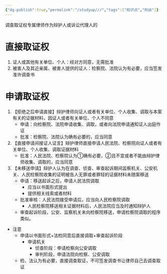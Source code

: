 ```yaml
---
{"dg-publish":true,"permalink":"/studyup///","tags":["知识点","刑诉"]}
---
```


调查取证权专属律师作为辩护人或诉讼代理人的
# 直接取证权
1. 证人或其他有关单位、个人：经对方同意，无需批准
2. 被害人及其近亲属、被害人提供的证人：检察院、法院认为有必要，应当签发准许调查书
# 申请取证权
1. 【拒绝之后申请直接】辩护律师向证人或者有关单位、个人收集、调取与本案有关的证据材料，因证人或者有关单位、个人不同意
	- 申请：向检察院、法院申请收集、调取，或者向法院申请通知证人出庭作证
	- 批准：检察院、法院认为确有必要的，应当同意
2. 【直接申请间接证人证言】辩护律师直接申请人民法院、检察院向证人或者有关单位、个人收集、调取证据材料
	- 批准：人民法院、检察院认为①确有必要，②且不宜或者不能由辩护律师收集、调取的，应当同意
3. 【未移送申请】辩护人认为在调查、侦查、审查起诉期间监察机关、公安机关、人民检察院收集的证明被告人无罪或者罪轻的证据材料未随案移送
	- 申请：移送起诉之后，申请人民法院调取
		- 应当以书面形式提出
		- 提供相关线索或者材料
	- 批准审核：人民法院接受申请后，应当向人民检察院调取
		- 人民检察院移送相关证据材料后，人民法院应当及时通知辩护人
	- 审查起诉阶段，公安、监察机关未向检察院移送，申请检察院调取的程序类似。
- 注意
	- 申请以书面形式+法检同意后直接调取+审查起诉阶段
		- 申请机关
			- 侦查阶段：申请检察向公安调取
			- 审判阶段，申请法院向检察、公安调取
	- 检、法认为有必要，直接调查取证，不可签发调查书让律师自己去调查取证
